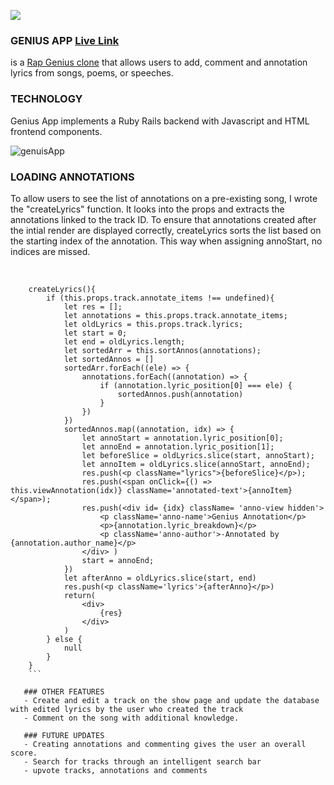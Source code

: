 ![](https://i.embed.ly/1/image?url=https%3A%2F%2Fcontent.screencast.com%2Fusers%2Fezrapgenius%2Ffolders%2FJing%2Fmedia%2F32a2be0d-58cd-49eb-a4f9-de3bbe77c964%2F00000265.png&key=ee8455290d984b30859308ec0b4d701f)

### GENIUS APP [Live Link](https://genius--app.herokuapp.com/#/)
   is a [Rap Genius clone](https://genius.com/) that allows users to add, comment and annotation lyrics from songs, poems, or speeches. 

### TECHNOLOGY
Genius App implements a Ruby Rails backend with Javascript and HTML frontend components. 

![genuisApp](https://user-images.githubusercontent.com/69684931/122481520-d88e8a00-cf9c-11eb-84cf-42599b8a30d9.gif)

### LOADING ANNOTATIONS

To allow users to see the list of annotations on a pre-existing song, I wrote the "createLyrics" function. It looks into the props and extracts the annotations linked to the track ID. To ensure that annotations created after the intial render are displayed correctly, createLyrics sorts the list based on the starting index of the annotation. This way when assigning annoStart, no indices are missed.

<br>

```
    createLyrics(){
        if (this.props.track.annotate_items !== undefined){
            let res = [];
            let annotations = this.props.track.annotate_items;
            let oldLyrics = this.props.track.lyrics;
            let start = 0; 
            let end = oldLyrics.length;
            let sortedArr = this.sortAnnos(annotations);
            let sortedAnnos = []
            sortedArr.forEach((ele) => {
                annotations.forEach((annotation) => {
                    if (annotation.lyric_position[0] === ele) {
                        sortedAnnos.push(annotation)
                    }
                })
            })
            sortedAnnos.map((annotation, idx) => {
                let annoStart = annotation.lyric_position[0];
                let annoEnd = annotation.lyric_position[1];
                let beforeSlice = oldLyrics.slice(start, annoStart);
                let annoItem = oldLyrics.slice(annoStart, annoEnd);
                res.push(<p className="lyrics">{beforeSlice}</p>);
                res.push(<span onClick={() => this.viewAnnotation(idx)} className='annotated-text'>{annoItem}</span>);
                res.push(<div id= {idx} className= 'anno-view hidden'>
                    <p className='anno-name'>Genius Annotation</p>
                    <p>{annotation.lyric_breakdown}</p>
                    <p className='anno-author'>-Annotated by {annotation.author_name}</p>
                </div> )
                start = annoEnd;
            })
            let afterAnno = oldLyrics.slice(start, end)
            res.push(<p className='lyrics'>{afterAnno}</p>)
            return(
                <div>
                    {res}
                </div> 
            )
        } else {
            null
        }
    }
    ```
   
   ### OTHER FEATURES
   - Create and edit a track on the show page and update the database with edited lyrics by the user who created the track
   - Comment on the song with additional knowledge.
   
   ### FUTURE UPDATES
   - Creating annotations and commenting gives the user an overall score.
   - Search for tracks through an intelligent search bar
   - upvote tracks, annotations and comments
